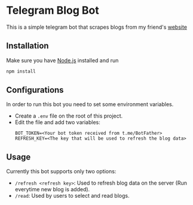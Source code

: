 # Telegram Blog Bot

This is a simple telegram bot that scrapes blogs from my friend's [website](https://growtholic.in/blog/)

## Installation

Make sure you have [Node.js](https://nodejs.org/) installed and run

```bash
npm install
```

## Configurations

In order to run this bot you need to set some environment variables.

* Create a `.env` file on the root of this project.
* Edit the file and add two variables: 
    ```
    BOT_TOKEN=<Your bot token received from t.me/BotFather>
    REFRESH_KEY=<The key that will be used to refresh the blog data>
    ```

## Usage

Currently this bot supports only two options: 

* `/refresh <refresh key>`: Used to refresh blog data on the server (Run everytime new blog is added).
* `/read`: Used by users to select and read blogs.